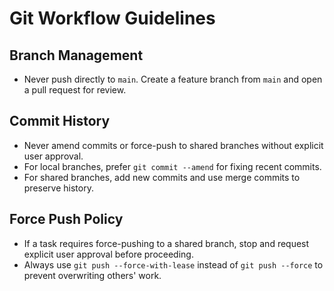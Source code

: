 # Git Workflow Guidelines

## Branch Management
- Never push directly to `main`. Create a feature branch from `main` and open a pull request for review.

## Commit History
- Never amend commits or force-push to shared branches without explicit user approval.
- For local branches, prefer `git commit --amend` for fixing recent commits.
- For shared branches, add new commits and use merge commits to preserve history.

## Force Push Policy
- If a task requires force-pushing to a shared branch, stop and request explicit user approval before proceeding.
- Always use `git push --force-with-lease` instead of `git push --force` to prevent overwriting others' work.
